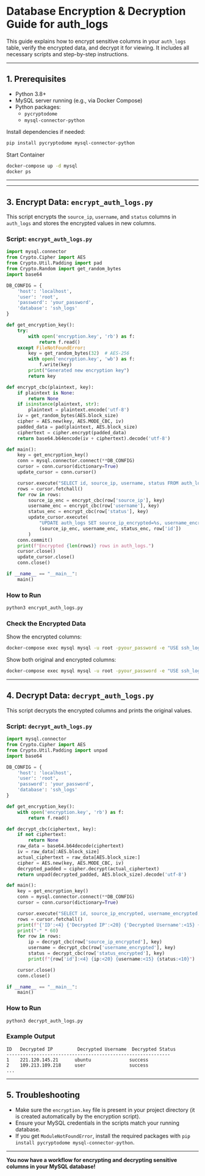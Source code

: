# Database Encryption & Decryption Guide for auth_logs

This guide explains how to encrypt sensitive columns in your `auth_logs` table, verify the encrypted data, and decrypt it for viewing. It includes all necessary scripts and step-by-step instructions.

---

## 1. Prerequisites

- Python 3.8+
- MySQL server running (e.g., via Docker Compose)
- Python packages:
  - `pycryptodome`
  - `mysql-connector-python`

Install dependencies if needed:
~~~bash
pip install pycryptodome mysql-connector-python
~~~

Start Container
```bash
docker-compose up -d mysql
docker ps
```
---
---

## 3. Encrypt Data: `encrypt_auth_logs.py`

This script encrypts the `source_ip`, `username`, and `status` columns in `auth_logs` and stores the encrypted values in new columns.

### Script: `encrypt_auth_logs.py`
```python
import mysql.connector
from Crypto.Cipher import AES
from Crypto.Util.Padding import pad
from Crypto.Random import get_random_bytes
import base64

DB_CONFIG = {
    'host': 'localhost',
    'user': 'root',
    'password': 'your_password',
    'database': 'ssh_logs'
}

def get_encryption_key():
    try:
        with open('encryption.key', 'rb') as f:
            return f.read()
    except FileNotFoundError:
        key = get_random_bytes(32)  # AES-256
        with open('encryption.key', 'wb') as f:
            f.write(key)
        print("Generated new encryption key")
        return key

def encrypt_cbc(plaintext, key):
    if plaintext is None:
        return None
    if isinstance(plaintext, str):
        plaintext = plaintext.encode('utf-8')
    iv = get_random_bytes(AES.block_size)
    cipher = AES.new(key, AES.MODE_CBC, iv)
    padded_data = pad(plaintext, AES.block_size)
    ciphertext = cipher.encrypt(padded_data)
    return base64.b64encode(iv + ciphertext).decode('utf-8')

def main():
    key = get_encryption_key()
    conn = mysql.connector.connect(**DB_CONFIG)
    cursor = conn.cursor(dictionary=True)
    update_cursor = conn.cursor()

    cursor.execute("SELECT id, source_ip, username, status FROM auth_logs")
    rows = cursor.fetchall()
    for row in rows:
        source_ip_enc = encrypt_cbc(row['source_ip'], key)
        username_enc = encrypt_cbc(row['username'], key)
        status_enc = encrypt_cbc(row['status'], key)
        update_cursor.execute(
            "UPDATE auth_logs SET source_ip_encrypted=%s, username_encrypted=%s, status_encrypted=%s WHERE id=%s",
            (source_ip_enc, username_enc, status_enc, row['id'])
        )
    conn.commit()
    print(f"Encrypted {len(rows)} rows in auth_logs.")
    cursor.close()
    update_cursor.close()
    conn.close()

if __name__ == "__main__":
    main()
```

### How to Run
~~~bash
python3 encrypt_auth_logs.py
~~~

### Check the Encrypted Data
Show the encrypted columns:
~~~bash
docker-compose exec mysql mysql -u root -pyour_password -e "USE ssh_logs; SELECT id, source_ip_encrypted, username_encrypted, status_encrypted FROM auth_logs LIMIT 5;"
~~~

Show both original and encrypted columns:
~~~bash
docker-compose exec mysql mysql -u root -pyour_password -e "USE ssh_logs; SELECT id, source_ip, source_ip_encrypted, username, username_encrypted, status, status_encrypted FROM auth_logs LIMIT 5;"
~~~

---

## 4. Decrypt Data: `decrypt_auth_logs.py`

This script decrypts the encrypted columns and prints the original values.

### Script: `decrypt_auth_logs.py`
```python
import mysql.connector
from Crypto.Cipher import AES
from Crypto.Util.Padding import unpad
import base64

DB_CONFIG = {
    'host': 'localhost',
    'user': 'root',
    'password': 'your_password',
    'database': 'ssh_logs'
}

def get_encryption_key():
    with open('encryption.key', 'rb') as f:
        return f.read()

def decrypt_cbc(ciphertext, key):
    if not ciphertext:
        return None
    raw_data = base64.b64decode(ciphertext)
    iv = raw_data[:AES.block_size]
    actual_ciphertext = raw_data[AES.block_size:]
    cipher = AES.new(key, AES.MODE_CBC, iv)
    decrypted_padded = cipher.decrypt(actual_ciphertext)
    return unpad(decrypted_padded, AES.block_size).decode('utf-8')

def main():
    key = get_encryption_key()
    conn = mysql.connector.connect(**DB_CONFIG)
    cursor = conn.cursor(dictionary=True)

    cursor.execute("SELECT id, source_ip_encrypted, username_encrypted, status_encrypted FROM auth_logs LIMIT 10")
    rows = cursor.fetchall()
    print(f"{'ID':<4} {'Decrypted IP':<20} {'Decrypted Username':<15} {'Decrypted Status':<10}")
    print("-" * 60)
    for row in rows:
        ip = decrypt_cbc(row['source_ip_encrypted'], key)
        username = decrypt_cbc(row['username_encrypted'], key)
        status = decrypt_cbc(row['status_encrypted'], key)
        print(f"{row['id']:<4} {ip:<20} {username:<15} {status:<10}")

    cursor.close()
    conn.close()

if __name__ == "__main__":
    main()
```

### How to Run
~~~bash
python3 decrypt_auth_logs.py
~~~

### Example Output
```
ID   Decrypted IP         Decrypted Username  Decrypted Status
------------------------------------------------------------
1    221.120.145.21      ubuntu              success
2    109.213.109.218     user                success
...
```

---

## 5. Troubleshooting

- Make sure the `encryption.key` file is present in your project directory (it is created automatically by the encryption script).
- Ensure your MySQL credentials in the scripts match your running database.
- If you get `ModuleNotFoundError`, install the required packages with `pip install pycryptodome mysql-connector-python`.

---

**You now have a workflow for encrypting and decrypting sensitive columns in your MySQL database!** 
